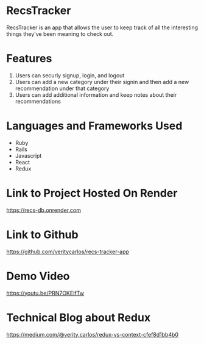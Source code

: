 # RecsTracker  

RecsTracker is an app that allows the user to keep track of all the interesting things they've been meaning to check out.

# Features
1. Users can securly signup, login, and logout
2. Users can add a new category under their signin and then add a new recommendation under 
that category
3. Users can add additional information and keep notes about their recommendations

# Languages and Frameworks Used
- Ruby
- Rails
- Javascript
- React
- Redux

# Link to Project Hosted On Render
https://recs-db.onrender.com 

# Link to Github
https://github.com/veritycarlos/recs-tracker-app

# Demo Video
https://youtu.be/PRN7OKEIfTw

# Technical Blog about Redux
https://medium.com/@verity.carlos/redux-vs-context-cfef8d1bb4b0
